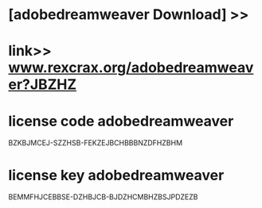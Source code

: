 #  
# [adobedreamweaver Download] >> 
# link>>  www.rexcrax.org/adobedreamweaver?JBZHZ



# license code adobedreamweaver

BZKBJMCEJ-SZZHSB-FEKZEJBCHBBBNZDFHZBHM

# license key adobedreamweaver

BEMMFHJCEBBSE-DZHBJCB-BJDZHCMBHZBSJPDZEZB
